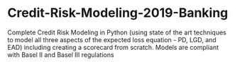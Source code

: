 # Credit-Risk-Modeling-2019-Banking
Complete Credit Risk Modeling in Python (using state of the art techniques to model all three aspects of the expected loss equation - PD, LGD, and EAD) including creating a scorecard from scratch. Models are compliant with Basel II and Basel III regulations
